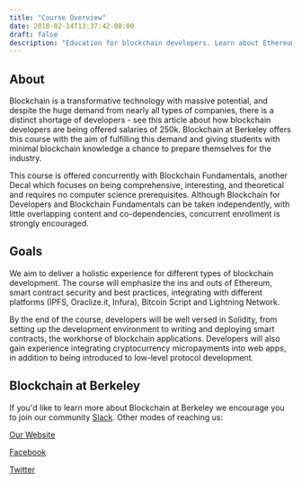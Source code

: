 ```yaml
---
title: "Course Overview"
date: 2018-02-14T13:37:42-08:00
draft: false
description: "Education for blockchain developers. Learn about Ethereum application development, Solidity programming, smart contract security, and more." 
---
```


About
---

Blockchain is a transformative technology with massive potential, and despite the huge demand from nearly all types of companies, there is a distinct shortage of developers - see this article about how blockchain developers are being offered salaries of 250k. Blockchain at Berkeley offers this course with the aim of fulfilling this demand and giving students with minimal blockchain knowledge a chance to prepare themselves for the industry.

This course is offered concurrently with Blockchain Fundamentals, another Decal which focuses on being comprehensive, interesting, and theoretical and requires no computer science prerequisites. Although Blockchain for Developers and Blockchain Fundamentals can be taken independently, with little overlapping content and co-dependencies, concurrent enrollment is strongly encouraged.

Goals
---
We aim to deliver a holistic experience for different types of blockchain development. The course will emphasize the ins and outs of Ethereum, smart contract security and best practices, integrating with different platforms (IPFS, Oraclize.it, Infura), Bitcoin Script and Lightning Network.

By the end of the course, developers will be well versed in Solidity, from setting up the development environment to writing and deploying smart contracts, the workhorse of blockchain applications. Developers will also gain experience integrating cryptocurrency micropayments into web apps, in addition to being introduced to low-level protocol development.

Blockchain at Berkeley
---
If you'd like to learn more about Blockchain at Berkeley we encourage you to join our community [Slack](http://berkeleyblockchain.slack.com/). Other modes of reaching us:

[Our Website](https://blockchain.berkeley.edu/)

[Facebook](https://www.facebook.com/BerkeleyBlockchain/)

[Twitter](https://twitter.com/calblockchain?lang=en)
